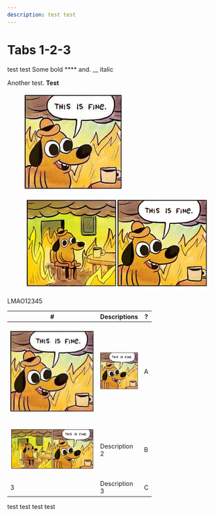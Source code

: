 ```yaml
---
description: test test
---
```


# Tabs 1-2-3

test test Some bold \*\*\*\* and. \_\_ italic

Another test. **Test**

<figure><img src=".gitbook/assets/this is fine.jpeg" alt=""><figcaption></figcaption></figure>

<figure><img src=".gitbook/assets/this-is-fine_large.webp" alt=""><figcaption></figcaption></figure>

LMAO12345

<table><thead><tr><th width="192.6">#</th><th width="75">Descriptions</th><th>?</th></tr></thead><tbody><tr><td><p></p><p><img src=".gitbook/assets/this is fine.jpeg" alt="" data-size="original"></p></td><td><p></p><p><img src=".gitbook/assets/this is fine.jpeg" alt="" data-size="original"></p></td><td>A</td></tr><tr><td><p></p><p><img src=".gitbook/assets/this-is-fine_large.webp" alt="" data-size="original"></p></td><td>Description 2</td><td>B</td></tr><tr><td>3</td><td>Description 3</td><td>C</td></tr></tbody></table>

test test test test

